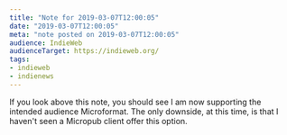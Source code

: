 ```yaml
---
title: "Note for 2019-03-07T12:00:05"
date: "2019-03-07T12:00:05"
meta: "note posted on 2019-03-07T12:00:05"
audience: IndieWeb
audienceTarget: https://indieweb.org/
tags:
- indieweb
- indienews
---
```

If you look above this note, you should see I am now supporting the intended audience Microformat. The only downside, at this time, is that I haven't seen a Micropub client offer this option.
